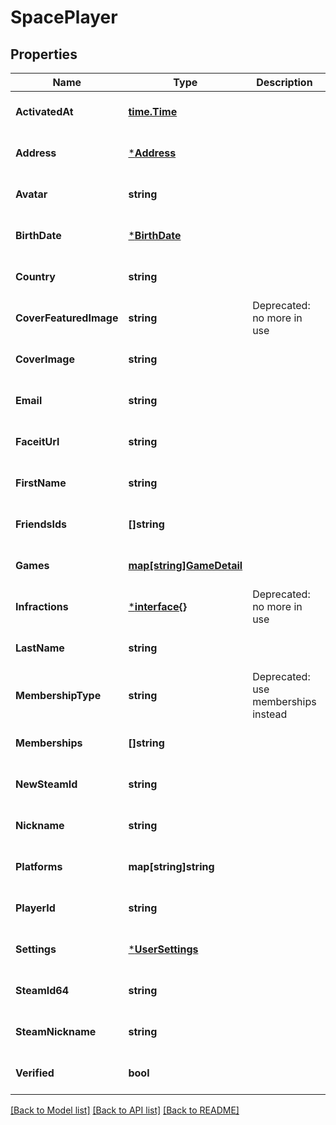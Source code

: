 # SpacePlayer

## Properties
Name | Type | Description | Notes
------------ | ------------- | ------------- | -------------
**ActivatedAt** | [**time.Time**](time.Time.md) |  | [optional] [default to null]
**Address** | [***Address**](Address.md) |  | [optional] [default to null]
**Avatar** | **string** |  | [optional] [default to null]
**BirthDate** | [***BirthDate**](BirthDate.md) |  | [optional] [default to null]
**Country** | **string** |  | [optional] [default to null]
**CoverFeaturedImage** | **string** | Deprecated: no more in use | [optional] [default to null]
**CoverImage** | **string** |  | [optional] [default to null]
**Email** | **string** |  | [optional] [default to null]
**FaceitUrl** | **string** |  | [optional] [default to null]
**FirstName** | **string** |  | [optional] [default to null]
**FriendsIds** | **[]string** |  | [optional] [default to null]
**Games** | [**map[string]GameDetail**](GameDetail.md) |  | [optional] [default to null]
**Infractions** | [***interface{}**](interface{}.md) | Deprecated: no more in use | [optional] [default to null]
**LastName** | **string** |  | [optional] [default to null]
**MembershipType** | **string** | Deprecated: use memberships instead | [optional] [default to null]
**Memberships** | **[]string** |  | [optional] [default to null]
**NewSteamId** | **string** |  | [optional] [default to null]
**Nickname** | **string** |  | [optional] [default to null]
**Platforms** | **map[string]string** |  | [optional] [default to null]
**PlayerId** | **string** |  | [optional] [default to null]
**Settings** | [***UserSettings**](UserSettings.md) |  | [optional] [default to null]
**SteamId64** | **string** |  | [optional] [default to null]
**SteamNickname** | **string** |  | [optional] [default to null]
**Verified** | **bool** |  | [optional] [default to null]

[[Back to Model list]](../README.md#documentation-for-models) [[Back to API list]](../README.md#documentation-for-api-endpoints) [[Back to README]](../README.md)

